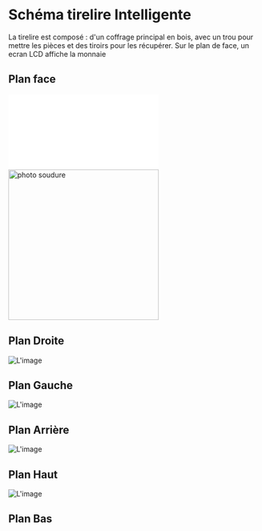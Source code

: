 # Schéma tirelire Intelligente #

<p> La tirelire est composé : d'un coffrage principal en bois, avec un trou pour mettre les pièces et des tiroirs pour les récupérer. Sur le plan de face,
un ecran LCD affiche la monnaie </p>

## Plan face ##

![Plan Face](../../Images/PlanFace.pdf "Plan Face")
<img src="../Images/soudure_laser.jpg" alt="photo soudure" height="300"/>

## Plan Droite ##

![L'image](../Images/image1.png "Title")

## Plan Gauche ##

![L'image](../Images/image1.png "Title")

## Plan Arrière ##

![L'image](../Images/image1.png "Title")

## Plan Haut ##

![L'image](../Images/image1.png "Title")

## Plan Bas ##
